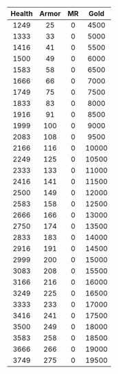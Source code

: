 | Health | Armor | MR | Gold |
|:---:|:---:|:---:|:---:|
|1249|25|0|4500|
|1333|33|0|5000|
|1416|41|0|5500|
|1500|49|0|6000|
|1583|58|0|6500|
|1666|66|0|7000|
|1749|75|0|7500|
|1833|83|0|8000|
|1916|91|0|8500|
|1999|100|0|9000|
|2083|108|0|9500|
|2166|116|0|10000|
|2249|125|0|10500|
|2333|133|0|11000|
|2416|141|0|11500|
|2500|149|0|12000|
|2583|158|0|12500|
|2666|166|0|13000|
|2750|174|0|13500|
|2833|183|0|14000|
|2916|191|0|14500|
|2999|200|0|15000|
|3083|208|0|15500|
|3166|216|0|16000|
|3249|225|0|16500|
|3333|233|0|17000|
|3416|241|0|17500|
|3500|249|0|18000|
|3583|258|0|18500|
|3666|266|0|19000|
|3749|275|0|19500|
